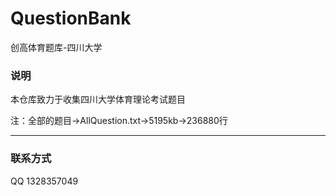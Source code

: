 # QuestionBank
创高体育题库-四川大学

### 说明
本仓库致力于收集四川大学体育理论考试题目  

注：全部的题目->AllQuestion.txt->5195kb->236880行
***

### 联系方式
QQ 1328357049

